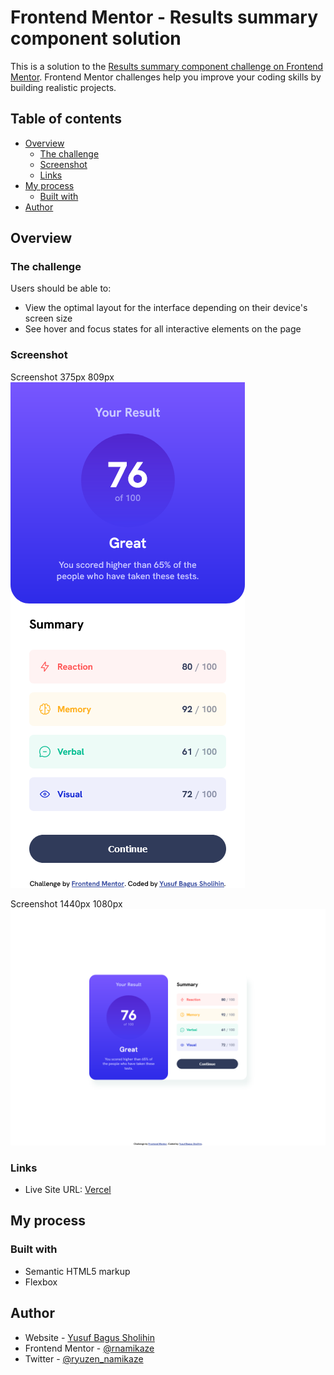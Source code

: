 # Frontend Mentor - Results summary component solution

This is a solution to the [Results summary component challenge on Frontend Mentor](https://www.frontendmentor.io/challenges/results-summary-component-CE_K6s0maV). Frontend Mentor challenges help you improve your coding skills by building realistic projects. 

## Table of contents

- [Overview](#overview)
  - [The challenge](#the-challenge)
  - [Screenshot](#screenshot)
  - [Links](#links)
- [My process](#my-process)
  - [Built with](#built-with)
- [Author](#author)

## Overview

### The challenge

Users should be able to:

- View the optimal layout for the interface depending on their device's screen size
- See hover and focus states for all interactive elements on the page

### Screenshot

Screenshot 375px 809px
![](/screenshot/375.png)

Screenshot 1440px 1080px
![](/screenshot/1440.png)

### Links

- Live Site URL: [Vercel](https://results-summary-component-gules.vercel.app/)

## My process

### Built with

- Semantic HTML5 markup
- Flexbox


## Author

- Website - [Yusuf Bagus Sholihin](https://www.crdrgn.site)
- Frontend Mentor - [@rnamikaze](https://www.frontendmentor.io/profile/rnamikaze)
- Twitter - [@ryuzen_namikaze](https://www.twitter.com/ryuzen_namikaze)
